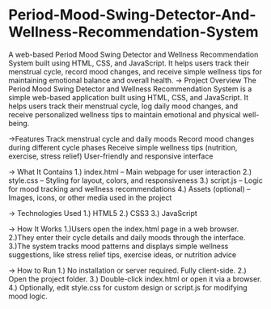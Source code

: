 # Period-Mood-Swing-Detector-And-Wellness-Recommendation-System
A web-based Period Mood Swing Detector and Wellness Recommendation System built using HTML, CSS, and JavaScript. It helps users track their menstrual cycle, record mood changes, and receive simple wellness tips for maintaining emotional balance and overall health.
-> Project Overview
The Period Mood Swing Detector and Wellness Recommendation System is a simple web-based application built using HTML, CSS, and JavaScript. It helps users track their menstrual cycle, log daily mood changes, and receive personalized wellness tips to maintain emotional and physical well-being.

->Features
Track menstrual cycle and daily moods
Record mood changes during different cycle phases
Receive simple wellness tips (nutrition, exercise, stress relief)
User-friendly and responsive interface

-> What It Contains
1.) index.html – Main webpage for user interaction
2.) style.css – Styling for layout, colors, and responsiveness
3.) script.js – Logic for mood tracking and wellness recommendations
4.) Assets (optional) – Images, icons, or other media used in the project

-> Technologies Used
1.) HTML5
2.) CSS3
3.) JavaScript

-> How It Works
1.)Users open the index.html page in a web browser.
2.)They enter their cycle details and daily moods through the interface.
3.)The system tracks mood patterns and displays simple wellness suggestions, like stress relief tips, exercise ideas, or nutrition advice

-> How to Run
1.) No installation or server required. Fully client-side.
2.) Open the project folder.
3.) Double-click index.html or open it via a browser.
4.) Optionally, edit style.css for custom design or script.js for modifying mood logic.
